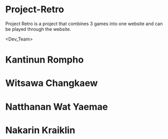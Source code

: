 # Project-Retro

Project Retro is a project that combines 3 games into one website and can be played through the website.

<Dev_Team>
<h1>Kantinun Rompho</h1></h1>
<h1>Witsawa Changkaew</h1>
<h1>Natthanan Wat Yaemae</h1>
<h1>Nakarin Kraiklin</h1>
</Dev_Team>
